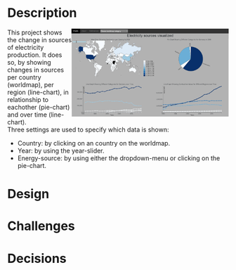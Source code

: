# Description
<img src="docs/project_page.png" align="right" height="200" >This project shows the change in sources of electricity production. It does so, by showing changes in sources per country (worldmap), per region (line-chart), in relationship to eachother (pie-chart) and over time (line-chart).  
Three settings are used to specify which data is shown:
* Country: by clicking on an country on the worldmap.
* Year:  by using the year-slider.
* Energy-source: by using either the dropdown-menu or clicking on the pie-chart.
# Design


# Challenges


# Decisions

